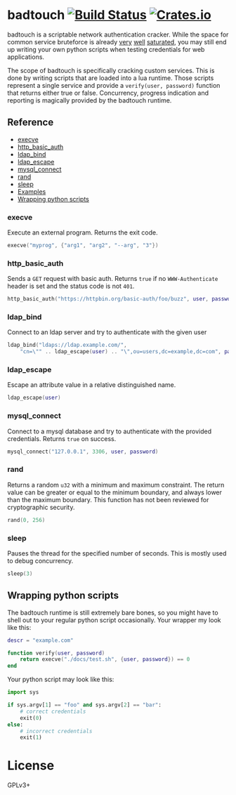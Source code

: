 # badtouch [![Build Status][travis-img]][travis] [![Crates.io][crates-img]][crates]

[travis-img]:   https://travis-ci.org/kpcyrd/badtouch.svg?branch=master
[travis]:       https://travis-ci.org/kpcyrd/badtouch
[crates-img]:   https://img.shields.io/crates/v/badtouch.svg
[crates]:       https://crates.io/crates/badtouch

badtouch is a scriptable network authentication cracker. While the space for
common service bruteforce is already [very][ncrack] [well][hydra]
[saturated][medusa], you may still end up writing your own python scripts when
testing credentials for web applications.

[ncrack]: https://nmap.org/ncrack/
[hydra]: https://github.com/vanhauser-thc/thc-hydra
[medusa]: https://github.com/jmk-foofus/medusa

The scope of badtouch is specifically cracking custom services. This is done by
writing scripts that are loaded into a lua runtime. Those scripts represent a
single service and provide a `verify(user, password)` function that returns
either true or false. Concurrency, progress indication and reporting is
magically provided by the badtouch runtime.

## Reference
- [execve](#execve)
- [http_basic_auth](#http_basic_auth)
- [ldap_bind](#ldap_bind)
- [ldap_escape](#ldap_escape)
- [mysql_connect](#mysql_connect)
- [rand](#rand)
- [sleep](#sleep)
- [Examples](/scripts)
- [Wrapping python scripts](#wrapping-python-scripts)

### execve
Execute an external program. Returns the exit code.
```lua
execve("myprog", {"arg1", "arg2", "--arg", "3"})
```

### http_basic_auth
Sends a `GET` request with basic auth. Returns `true` if no `WWW-Authenticate`
header is set and the status code is not `401`.
```lua
http_basic_auth("https://httpbin.org/basic-auth/foo/buzz", user, password)
```

### ldap_bind
Connect to an ldap server and try to authenticate with the given user
```lua
ldap_bind("ldaps://ldap.example.com/",
    "cn=\"" .. ldap_escape(user) .. "\",ou=users,dc=example,dc=com", password)
```

### ldap_escape
Escape an attribute value in a relative distinguished name.
```lua
ldap_escape(user)
```

### mysql_connect
Connect to a mysql database and try to authenticate with the provided
credentials. Returns `true` on success.
```lua
mysql_connect("127.0.0.1", 3306, user, password)
```

### rand
Returns a random `u32` with a minimum and maximum constraint. The return value
can be greater or equal to the minimum boundary, and always lower than the
maximum boundary. This function has not been reviewed for cryptographic
security.
```lua
rand(0, 256)
```

### sleep
Pauses the thread for the specified number of seconds. This is mostly used to
debug concurrency.
```lua
sleep(3)
```

## Wrapping python scripts

The badtouch runtime is still extremely bare bones, so you might have to shell
out to your regular python script occasionally. Your wrapper my look like this:

```lua
descr = "example.com"

function verify(user, password)
    return execve("./docs/test.sh", {user, password}) == 0
end
```

Your python script may look like this:

```python
import sys

if sys.argv[1] == "foo" and sys.argv[2] == "bar":
    # correct credentials
    exit(0)
else:
    # incorrect credentials
    exit(1)
```

# License

GPLv3+
